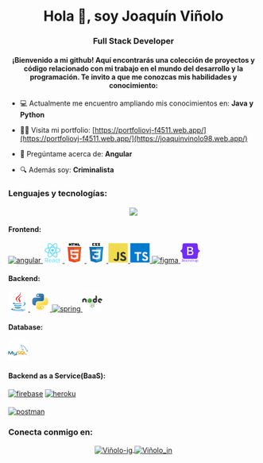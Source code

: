   <h1 align="center">Hola 👋, soy Joaquín Viñolo</h1>
  <h3 align="center">Full Stack Developer</h3>

  
  <h4 align="center">¡Bienvenido a mi github! Aquí encontrarás una colección de proyectos y código relacionado con mi trabajo en el mundo del desarrollo y la programación. Te invito a que me conozcas mis habilidades y conocimiento: 
    </h4>

  - 💻 Actualmente me encuentro ampliando mis conocimientos en: **Java y Python**

  - 👨‍💻 Visita mi portfolio: [https://portfoliovj-f4511.web.app/](https://portfoliovj-f4511.web.app/](https://joaquinvinolo98.web.app/)

  - 💬 Pregúntame acerca de: **Angular**

  - 🔍 Además soy: **Criminalista**

  <div align="center">
    <h3 align="left">Lenguajes y tecnologías:</h3>
    <img align="center"
      src="https://github-readme-stats.vercel.app/api/top-langs/?username=joaquin9830&show_icons=true&locale=en&layout=compact&theme=chartreuse-dark" />
  </div>
  <div>
    <h4 align="left">Frontend:</h4>
    <a href="https://angular.io" target="_blank" rel="noreferrer"> <img
        src="https://angular.io/assets/images/logos/angular/angular.svg" alt="angular" width="40" height="40" /> </a>
    <a href="https://reactjs.org/" target="_blank" rel="noreferrer"> <img
        src="https://raw.githubusercontent.com/devicons/devicon/master/icons/react/react-original-wordmark.svg"
        alt="react" width="40" height="40" /> </a>
    <a href="https://www.w3.org/html/" target="_blank" rel="noreferrer"> <img
        src="https://raw.githubusercontent.com/devicons/devicon/master/icons/html5/html5-original-wordmark.svg"
        alt="html5" width="40" height="40" /> </a>
    <a href="https://www.w3schools.com/css/" target="_blank" rel="noreferrer"> <img
        src="https://raw.githubusercontent.com/devicons/devicon/master/icons/css3/css3-original-wordmark.svg" alt="css3"
        width="40" height="40" /> </a>
    <a href="https://developer.mozilla.org/en-US/docs/Web/JavaScript" target="_blank" rel="noreferrer"> <img
        src="https://raw.githubusercontent.com/devicons/devicon/master/icons/javascript/javascript-original.svg"
        alt="javascript" width="40" height="40" /> </a>
    <a href="https://www.typescriptlang.org/" target="_blank" rel="noreferrer"> <img
        src="https://raw.githubusercontent.com/devicons/devicon/master/icons/typescript/typescript-original.svg"
        alt="typescript" width="40" height="40" /> </a>
    <a href="https://www.figma.com/" target="_blank" rel="noreferrer"> <img
        src="https://www.vectorlogo.zone/logos/figma/figma-icon.svg" alt="figma" width="40" height="40" /> </a>
    <a href="https://getbootstrap.com" target="_blank" rel="noreferrer"> <img
        src="https://raw.githubusercontent.com/devicons/devicon/master/icons/bootstrap/bootstrap-plain-wordmark.svg"
        alt="bootstrap" width="40" height="40" /> </a>
  </div>
  <div>
    <h4 align="left">Backend:</h4>
    <a href="https://www.java.com" target="_blank" rel="noreferrer"> <img
        src="https://raw.githubusercontent.com/devicons/devicon/master/icons/java/java-original.svg" alt="java"
        width="40" height="40" /> </a> <a href="https://www.python.org" target="_blank" rel="noreferrer"> <img
        src="https://raw.githubusercontent.com/devicons/devicon/master/icons/python/python-original.svg" alt="python"
        width="40" height="40" /> </a><a href="https://spring.io/" target="_blank" rel="noreferrer"> <img
        src="https://www.vectorlogo.zone/logos/springio/springio-icon.svg" alt="spring" width="40" height="40" /> </a>
    <a href="https://nodejs.org" target="_blank" rel="noreferrer"> <img
        src="https://raw.githubusercontent.com/devicons/devicon/master/icons/nodejs/nodejs-original-wordmark.svg"
        alt="nodejs" width="40" height="40" /> </a>
  </div>
  <div>
    <h4 align="left">Database:</h4>
    <a href="https://www.mysql.com/" target="_blank" rel="noreferrer"> <img
        src="https://raw.githubusercontent.com/devicons/devicon/master/icons/mysql/mysql-original-wordmark.svg"
        alt="mysql" width="40" height="40" /> </a>
  </div>
  <div>
    <h4 align="left">Backend as a Service(BaaS):</h4>
    <a href="https://firebase.google.com/" target="_blank" rel="noreferrer"> <img
        src="https://www.vectorlogo.zone/logos/firebase/firebase-icon.svg" alt="firebase" width="40" height="40" /></a>
    <a href="https://heroku.com" target="_blank" rel="noreferrer"> <img
        src="https://www.vectorlogo.zone/logos/heroku/heroku-icon.svg" alt="heroku" width="40" height="40" /> </a>
  </div>
  <div>
    <h4 align="left"></h4>
    <a href="https://postman.com" target="_blank" rel="noreferrer"> <img
        src="https://www.vectorlogo.zone/logos/getpostman/getpostman-icon.svg" alt="postman" width="40" height="40" />
    </a>
  </div>
  </div>



  <div>
    <h3 align="left">Conecta conmigo en:</h3>
    <div>
      <p align="center">
        <a href="https://www.instagram.com/joaquin_vinolo/?hl=es-la" target="blank">
          <img align="center"
            src="https://user-images.githubusercontent.com/65192923/161411863-e98df321-4fc5-4068-869d-4adb213b51a1.png"
            alt="Viñolo-ig" height="35px" width="35px" />
        </a>
        <a href="https://www.linkedin.com/in/joaqu%C3%ADn-vi%C3%B1olo-833327239/" target="blank">
          <img align="center"
            src="https://user-images.githubusercontent.com/65192923/161412096-c041ebcb-5bc1-4777-9cbd-4160f8e2f309.png"
            alt="Viñolo_in" height="33px" width="35px" />
        </a>


  </div>


